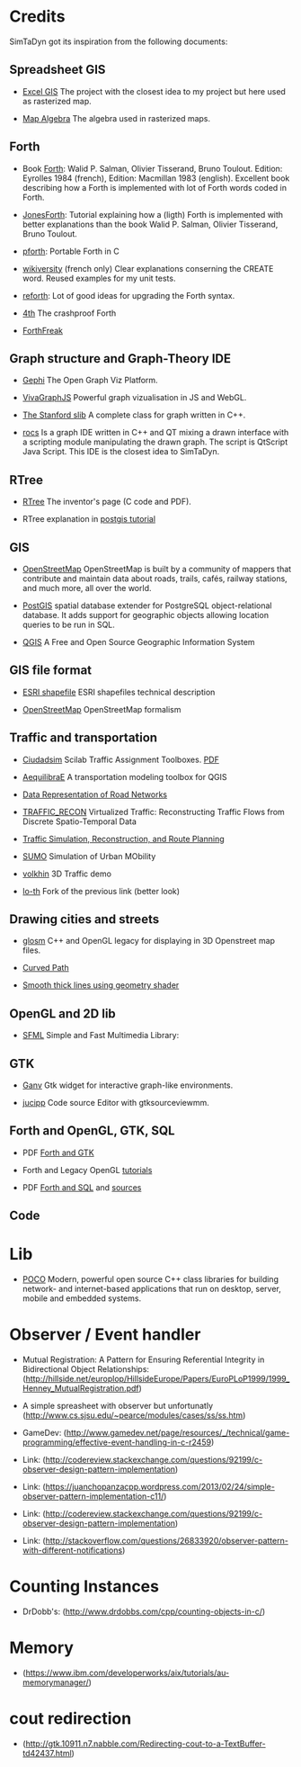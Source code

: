 # Credits

SimTaDyn got its inspiration from the following documents:

## Spreadsheet GIS

* [Excel GIS](http://scholarworks.umb.edu/cgi/viewcontent.cgi?article=1004&context=management_wp)
The project with the closest idea to my project but here used as rasterized map.

* [Map Algebra](https://www.nrem.iastate.edu/files/w11-MapAlgebra_presentation5.pdf)
The algebra used in rasterized maps.

## Forth

* Book [Forth](https://www.amazon.fr/Forth-Walid-P-Salman/dp/B0007CEVYM):
Walid P. Salman, Olivier Tisserand, Bruno Toulout.
Edition: Eyrolles 1984 (french),
Edition: Macmillan 1983 (english).
Excellent book describing how a Forth is implemented with lot of Forth words coded in Forth.


* [JonesForth](http://git.annexia.org/?p=jonesforth.git;a=blob;f=jonesforth.S;h=45e6e854a5d2a4c3f26af264dfce56379d401425;hb=HEAD):
Tutorial explaining how a (ligth) Forth is implemented with better explanations than the book Walid P. Salman, Olivier Tisserand, Bruno Toulout.

* [pforth](https://github.com/philburk/pforth):
Portable Forth in C

* [wikiversity](https://fr.wikiversity.org/wiki/Forth/Conserver_des_donn%C3%A9es)
(french only) Clear explanations conserning the CREATE word. Reused examples for my unit tests.

* [reforth](https://github.com/seanpringle/reforth):
Lot of good ideas for upgrading the Forth syntax.

* [4th](https://thebeez.home.xs4all.nl/4tH/)
The crashproof Forth

* [ForthFreak](https://github.com/ForthHub/ForthFreak/wiki/Forthfreak-wiki)

## Graph structure and Graph-Theory IDE

* [Gephi](https://gephi.org/)
The Open Graph Viz Platform.

* [VivaGraphJS](https://github.com/anvaka/VivaGraphJS)
Powerful graph vizualisation in JS and WebGL.

* [The Stanford slib](http://stanford.edu/~stepp/cppdoc/BasicGraph-class.html)
A complete class for graph written in C++.

* [rocs](https://github.com/KDE/rocs)
Is a graph IDE written in C++ and QT mixing a drawn interface with a scripting module manipulating the drawn graph. The script is QtScript Java Script. This IDE is the closest idea to SimTaDyn.

## RTree

* [RTree](http://web.archive.org/web/20030625161805/http:/www.es.ucsc.edu/~tonig/)
The inventor's page (C code and PDF). 

* RTree explanation in [postgis tutorial](http://www.postgis.fr/chrome/site/docs/workshop-foss4g/doc/introduction.html)

## GIS

* [OpenStreetMap](https://github.com/openstreetmap/iD/blob/master/ARCHITECTURE.md)
OpenStreetMap is built by a community of mappers that contribute and maintain data about roads, trails, cafés, railway stations, and much more, all over the world.

* [PostGIS](http://www.postgis.fr/chrome/site/docs/workshop-foss4g/doc/introduction.html)
spatial database extender for PostgreSQL object-relational database. It adds support for geographic objects allowing location queries to be run in SQL.

* [QGIS](http://www.qgis.org/en/site/)
A Free and Open Source Geographic Information System

## GIS file format

* [ESRI shapefile](https://www.esri.com/library/whitepapers/pdfs/shapefile.pdf)
ESRI shapefiles technical description

* [OpenStreetMap](http://wiki.openstreetmap.org/wiki/Elements)
OpenStreetMap formalism

## Traffic and transportation

* [Ciudadsim](https://www.rocq.inria.fr/metalau/ciudadsim/)
Scilab Traffic Assignment Toolboxes. [PDF](https://www.rocq.inria.fr/metalau/ciudadsim/ftp/CS5/manual/manual.pdf) 

* [AequilibraE](http://www.aequilibrae.com)
A transportation modeling toolbox for QGIS

* [Data Representation of Road Networks](http://vterrain.org/Culture/Roads/)

* [TRAFFIC_RECON](http://gamma.cs.unc.edu/TRAFFIC_RECON)
Virtualized Traffic: Reconstructing Traffic Flows from Discrete Spatio-Temporal Data

* [Traffic Simulation, Reconstruction, and Route Planning](https://www.youtube.com/playlist?list=PL20C69E9F07FF4E20&app=desktop)

* [SUMO](http://www.dlr.de/ts/en/desktopdefault.aspx/tabid-9883/16931_read-41000/)
Simulation of Urban MObility

* [volkhin](https://github.com/volkhin/RoadTrafficSimulator)
3D Traffic demo

* [lo-th](https://github.com/lo-th/root/tree/gh-pages/traffic)
Fork of the previous link (better look)

## Drawing cities and streets

* [glosm](https://github.com/AMDmi3/glosm)
C++ and OpenGL legacy for displaying in 3D Openstreet map files.

* [Curved Path](http://www.redblobgames.com/articles/curved-paths/)

* [Smooth thick lines using geometry shader](https://forum.libcinder.org/topic/smooth-thick-lines-using-geometry-shader)

## OpenGL and 2D lib

* [SFML](http://www.sfml-dev.org/index-fr.php)
Simple and Fast Multimedia Library:

## GTK

* [Ganv](http://drobilla.net/software/ganv)
Gtk widget for interactive graph-like environments.

* [jucipp](https://github.com/cppit/jucipp)
Code source Editor with gtksourceviewmm.

## Forth and OpenGL, GTK, SQL

* PDF [Forth and GTK](http://www.complang.tuwien.ac.at/anton/euroforth/ef10/papers/mahlow.pdf)

* Forth and Legacy OpenGL [tutorials](https://groups.google.com/forum/#!topic/comp.lang.forth/NzgOg9ljXQQ)

* PDF [Forth and SQL](http://www.complang.tuwien.ac.at/anton/euroforth/ef13/papers/nelson.pdf) and [sources](https://groups.google.com/forum/#!topic/comp.lang.forth/EsC4u6cNX-I)

## Code

# Lib

* [POCO](https://pocoproject.org/)
Modern, powerful open source C++ class libraries for building network- and internet-based applications that run on desktop, server, mobile and embedded systems.

# Observer / Event handler

* Mutual Registration: A Pattern for Ensuring Referential Integrity in Bidirectional Object Relationships:
(http://hillside.net/europlop/HillsideEurope/Papers/EuroPLoP1999/1999_Henney_MutualRegistration.pdf)

* A simple spreasheet with observer but unfortunatly
(http://www.cs.sjsu.edu/~pearce/modules/cases/ss/ss.htm)

* GameDev:
(http://www.gamedev.net/page/resources/_/technical/game-programming/effective-event-handling-in-c-r2459)

* Link:
(http://codereview.stackexchange.com/questions/92199/c-observer-design-pattern-implementation)

* Link:
(https://juanchopanzacpp.wordpress.com/2013/02/24/simple-observer-pattern-implementation-c11/)

* Link:
(http://codereview.stackexchange.com/questions/92199/c-observer-design-pattern-implementation)

* Link:
(http://stackoverflow.com/questions/26833920/observer-pattern-with-different-notifications)

# Counting Instances

* DrDobb's:
(http://www.drdobbs.com/cpp/counting-objects-in-c/)

# Memory

* (https://www.ibm.com/developerworks/aix/tutorials/au-memorymanager/)

# cout redirection

* (http://gtk.10911.n7.nabble.com/Redirecting-cout-to-a-TextBuffer-td42437.html)






